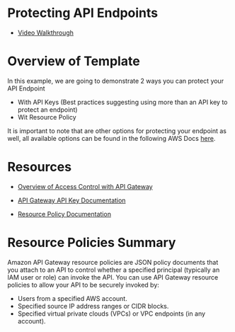 # Protecting API Endpoints

-   [Video Walkthrough](https://www.loom.com/share/132460868c0e41c581be35bbda7f02c9)

# Overview of Template

In this example, we are going to demonstrate 2 ways you can protect your API Endpoint

-   With API Keys (Best practices suggesting using more than an API key to protect an endpoint)
-   Wit Resource Policy

It is important to note that are other options for protecting your endpoint as well, all available options can be found in the following AWS Docs [here](https://docs.aws.amazon.com/apigateway/latest/developerguide/apigateway-control-access-to-api.html).

# Resources

-   [Overview of Access Control with API Gateway](https://docs.aws.amazon.com/apigateway/latest/developerguide/apigateway-control-access-to-api.html)

-   [API Gateway API Key Documentation](https://docs.aws.amazon.com/apigateway/latest/developerguide/api-gateway-api-usage-plans.html)
-   [Resource Policy Documentation](https://docs.aws.amazon.com/apigateway/latest/developerguide/apigateway-resource-policies.html)

# Resource Policies Summary

Amazon API Gateway resource policies are JSON policy documents that you attach to an API to control whether a specified principal (typically an IAM user or role) can invoke the API. You can use API Gateway resource policies to allow your API to be securely invoked by:

-   Users from a specified AWS account.
-   Specified source IP address ranges or CIDR blocks.
-   Specified virtual private clouds (VPCs) or VPC endpoints (in any account).
